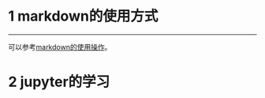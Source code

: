 # 1 **markdown的使用方式**
---
可以参考[markdown的使用操作](https://commonmark.org/help/tutorial/index.html)。

# 2 **jupyter的学习**